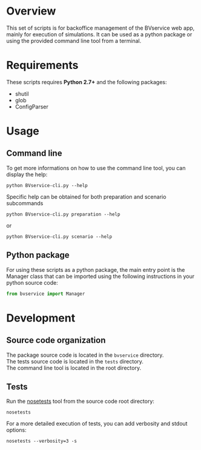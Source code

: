 # Overview

This set of scripts is for backoffice management of the BVservice web app, mainly for execution of simulations. It can be used as a python package or using the provided command line tool from a terminal.

# Requirements

These scripts requires __Python 2.7+__ and the following packages:
* shutil
* glob
* ConfigParser


# Usage

## Command line

To get more informations on how to use the command line tool, you can display the help:
```
python BVservice-cli.py --help
```

Specific help can be obtained for both preparation and scenario subcommands
```
python BVservice-cli.py preparation --help
```
or
```
python BVservice-cli.py scenario --help
```

## Python package

For using these scripts as a python package, the main entry point is the Manager class that can be imported using the following instructions in your python source code:
```python
from bvservice import Manager
```


# Development

## Source code organization

The package source code is located in the `bvservice` directory.  
The tests source code is located in the `tests` directory.  
The command line tool is located in the root directory.

## Tests

Run the [nosetests](http://nose.readthedocs.io) tool from the source code root directory:
```
nosetests
```
For a more detailed execution of tests, you can add verbosity and stdout options:
```
nosetests --verbosity=3 -s
```
